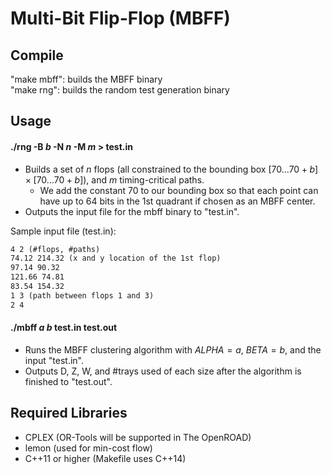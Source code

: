 # Multi-Bit Flip-Flop (MBFF)


## Compile  
"make mbff": builds the MBFF binary     
"make rng": builds the random test generation binary  


## Usage
#### ./rng -B $b$ -N $n$ -M $m$ > test.in 
- Builds a set of $n$ flops (all constrained to the bounding box $[70 ... 70 + b] \times [70 ... 70 + b]$), and $m$ timing-critical paths.   
	- We add the constant $70$ to our bounding box so that each point can have up to $64$ bits in the 1st quadrant if chosen as an MBFF center. 
- Outputs the input file for the mbff binary to "test.in". 

Sample input file (test.in):
```txt
4 2 (#flops, #paths)
74.12 214.32 (x and y location of the 1st flop)
97.14 90.32
121.66 74.81
83.54 154.32
1 3 (path between flops 1 and 3)
2 4 
```



#### ./mbff $a$ $b$ test.in test.out   
- Runs the MBFF clustering algorithm with $ALPHA = a$, $BETA = b$, and the input "test.in".     
- Outputs D, Z, W, and #trays used of each size after the algorithm is finished to "test.out".    

## Required Libraries    
- CPLEX (OR-Tools will be supported in The OpenROAD)  
- lemon (used for min-cost flow)   
- C++11 or higher (Makefile uses C++14)  